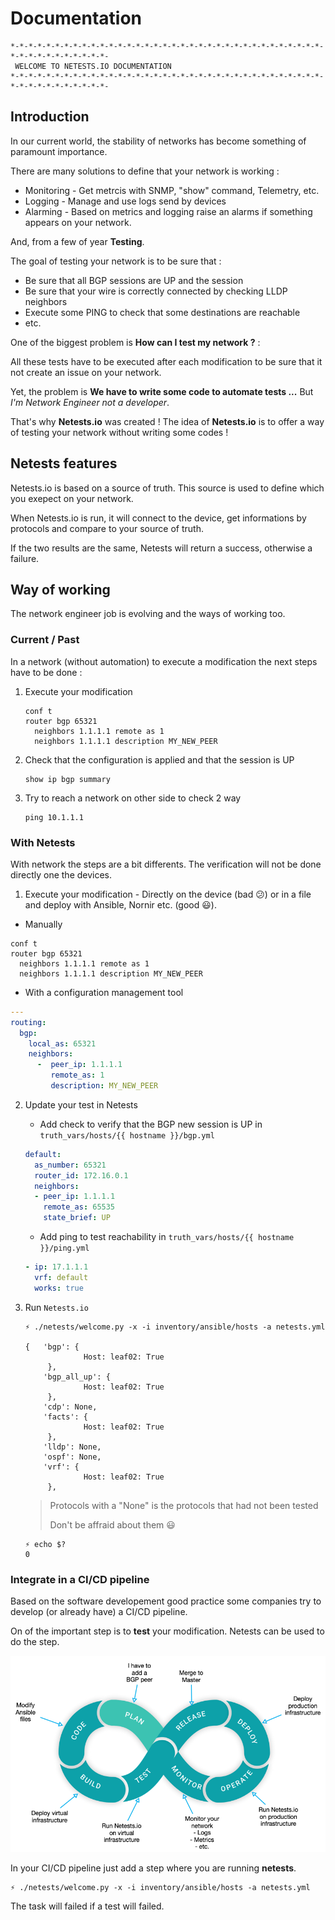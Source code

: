 # Documentation

```shell
*-*-*-*-*-*-*-*-*-*-*-*-*-*-*-*-*-*-*-*-*-*-*-*-*-*-*-*-*-*-*-*-*-*-*-*-*-*-*-*-*-*-*-*-*-*-
 WELCOME TO NETESTS.IO DOCUMENTATION 
*-*-*-*-*-*-*-*-*-*-*-*-*-*-*-*-*-*-*-*-*-*-*-*-*-*-*-*-*-*-*-*-*-*-*-*-*-*-*-*-*-*-*-*-*-*-
```

## Introduction

In our current world, the stability of networks has become something of paramount importance.

There are many solutions to define that your network is working :

* Monitoring - Get metrcis with SNMP, "show" command, Telemetry, etc.
* Logging - Manage and use logs send by devices
* Alarming - Based on metrics and logging raise an alarms if something appears on your network.

And, from a few of year **Testing**.

The goal of testing your network is to be sure that :

* Be sure that all BGP sessions are UP and the session
* Be sure that your wire is correctly connected by checking LLDP neighbors
* Execute some PING to check that some destinations are reachable
* etc.

One of the biggest problem is **How can I test my network ?** :



All these tests have to be executed after each modification to be sure that it not create an issue on your network.

Yet, the problem is **We have to write some code to automate tests ...** But *I'm Network Engineer not a developer*.

That's why **Netests.io** was created ! The idea of **Netests.io** is to offer a way of testing your network without writing some codes !



## Netests features

Netests.io is based on a source of truth. This source is used to define which you exepect on your network.

When Netests.io is run, it will connect to the device, get informations by protocols and compare to your source of truth.

If the two results are the same, Netests will return a success, otherwise a failure.



## Way of working

The network engineer job is evolving and the ways of working too.

### Current / Past

In a network (without automation) to execute a modification the next steps have to be done :

1. Execute your modification

   ```
   conf t
   router bgp 65321
     neighbors 1.1.1.1 remote as 1
     neighbors 1.1.1.1 description MY_NEW_PEER
   ```

2. Check that the configuration is applied and that the session is UP

   ```
   show ip bgp summary
   ```

3. Try to reach a network on other side to check 2 way

   ```shell
   ping 10.1.1.1
   ```



### With Netests

With network the steps are a bit differents. The verification will not be done directly one the devices.

1.  Execute your modification - Directly on the device (bad :confused:) or in a file and deploy with Ansible, Nornir etc. (good :smiley:).

   * Manually

   ```shell
   conf t
   router bgp 65321
     neighbors 1.1.1.1 remote as 1
     neighbors 1.1.1.1 description MY_NEW_PEER
   ```

   * With a configuration management tool

   ```yaml
   ---
   routing:
     bgp:
       local_as: 65321
       neighbors: 
         -  peer_ip: 1.1.1.1
            remote_as: 1
            description: MY_NEW_PEER
   ```

2. Update your test in Netests

   * Add check to verify that the BGP new session is UP in ``truth_vars/hosts/{{ hostname }}/bgp.yml``

   ```yaml
   default:
     as_number: 65321
     router_id: 172.16.0.1
     neighbors:
     - peer_ip: 1.1.1.1
       remote_as: 65535
       state_brief: UP
   ```

   * Add ping to test reachability in ``truth_vars/hosts/{{ hostname }}/ping.yml``

   ```yaml
   - ip: 17.1.1.1
     vrf: default
     works: true
   ```

3. Run ``Netests.io``

   ```shell
   ⚡ ./netests/welcome.py -x -i inventory/ansible/hosts -a netests.yml
   
   {   'bgp': {
   				Host: leaf02: True
   		},
       'bgp_all_up': {
   				Host: leaf02: True
   		},
       'cdp': None,
       'facts': {
   				Host: leaf02: True
   		},
       'lldp': None,
       'ospf': None,
       'vrf': {
   				Host: leaf02: True
   		},
   ```

   > Protocols with a "None" is the protocols that had not been tested
   >
   > Don't be affraid about them :smiley:

   ```shell
   ⚡ echo $?
   0
   ```

   

### Integrate in a CI/CD pipeline

Based on the software developement good practice some companies try to develop (or already have) a CI/CD pipeline.

On of the important step is to **test** your modification. Netests can be used to do the step.

![devops.png](./images/devops.png)

In your CI/CD pipeline just add a step where you are running **netests**.

```shell
⚡ ./netests/welcome.py -x -i inventory/ansible/hosts -a netests.yml
```

The task will failed if a test will failed.